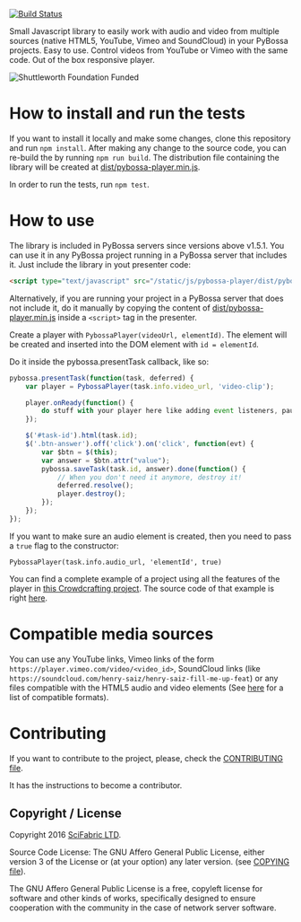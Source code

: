 [![Build Status](https://travis-ci.org/PyBossa/pybossa-player.js.svg?branch=master)](https://travis-ci.org/PyBossa/pybossa-player.js)

Small Javascript library to easily work with audio and video from multiple sources (native HTML5, YouTube, Vimeo and SoundCloud) in your PyBossa projects. Easy to use. Control videos from YouTube or Vimeo with the same code. Out of the box responsive player.

![Shuttleworth Foundation Funded](http://pybossa.com/assets/img/shuttleworth-funded.png)

# How to install and run the tests

If you want to install it locally and make some changes, clone this repository and run `npm install`. After making any change to the source code, you can re-build the by running `npm run build`. The distribution file containing the library will be created at [dist/pybossa-player.min.js](dist/pybossa-player.min.js).

In order to run the tests, run `npm test`.

# How to use

The library is included in PyBossa servers since versions above v1.5.1. You can use it in any PyBossa project running in a PyBossa server that includes it. Just include the library in yout presenter code:

```html
<script type="text/javascript" src="/static/js/pybossa-player/dist/pybossa-player.min.js"></script>
```

Alternatively, if you are running your project in a PyBossa server that does not include it, do it manually by copying the content of [dist/pybossa-player.min.js](dist/pybossa-player.min.js) inside a `<script>` tag in the presenter.

Create a player with `PybossaPlayer(videoUrl, elementId)`. The element will be created and inserted into the DOM element with `id = elementId`.

Do it inside the pybossa.presentTask callback, like so:

```javascript
pybossa.presentTask(function(task, deferred) {
    var player = PybossaPlayer(task.info.video_url, 'video-clip');

    player.onReady(function() {
        do stuff with your player here like adding event listeners, pausing, playing, etc.
    });

    $('#task-id').html(task.id);
    $('.btn-answer').off('click').on('click', function(evt) {
        var $btn = $(this);
        var answer = $btn.attr("value");
        pybossa.saveTask(task.id, answer).done(function() {
            // When you don't need it anymore, destroy it!
            deferred.resolve();
            player.destroy();
        });
    });
});
```

If you want to make sure an audio element is created, then you need to pass a `true` flag to the constructor:

`PybossaPlayer(task.info.audio_url, 'elementId', true)`

You can find a complete example of a project using all the features of the player in [this Crowdcrafting project](). The source code of that example is right [here](example.html).

# Compatible media sources

You can use any YouTube links, Vimeo links of the form `https://player.vimeo.com/video/<video_id>`, SoundCloud links (like `https://soundcloud.com/henry-saiz/henry-saiz-fill-me-up-feat`) or any files compatible with the HTML5 audio and video elements (See [here](https://developer.mozilla.org/en-US/docs/Web/HTML/Supported_media_formats) for a list of compatible formats).


# Contributing

If you want to contribute to the project, please, check the
[CONTRIBUTING file](CONTRIBUTING.md).

It has the instructions to become a contributor.

## Copyright / License

Copyright 2016 [SciFabric LTD](http://scifabric.com).

Source Code License: The GNU Affero General Public License, either version 3 of the License
or (at your option) any later version. (see [COPYING file](COPYING)).

The GNU Affero General Public License is a free, copyleft license for
software and other kinds of works, specifically designed to ensure
cooperation with the community in the case of network server software.